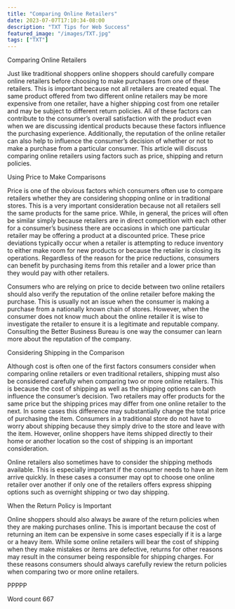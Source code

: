```yaml
---
title: "Comparing Online Retailers"
date: 2023-07-07T17:10:34-08:00
description: "TXT Tips for Web Success"
featured_image: "/images/TXT.jpg"
tags: ["TXT"]
---
```


Comparing Online Retailers

Just like traditional shoppers online shoppers should carefully compare online retailers before choosing to make purchases from one of these retailers. This is important because not all retailers are created equal. The same product offered from two different online retailers may be more expensive from one retailer, have a higher shipping cost from one retailer and may be subject to different return policies. All of these factors can contribute to the consumer’s overall satisfaction with the product even when we are discussing identical products because these factors influence the purchasing experience. Additionally, the reputation of the online retailer can also help to influence the consumer’s decision of whether or not to make a purchase from a particular consumer. This article will discuss comparing online retailers using factors such as price, shipping and return policies. 

Using Price to Make Comparisons

Price is one of the obvious factors which consumers often use to compare retailers whether they are considering shopping online or in traditional stores. This is a very important consideration because not all retailers sell the same products for the same price. While, in general, the prices will often be similar simply because retailers are in direct competition with each other for a consumer’s business there are occasions in which one particular retailer may be offering a product at a discounted price. These price deviations typically occur when a retailer is attempting to reduce inventory to either make room for new products or because the retailer is closing its operations. Regardless of the reason for the price reductions, consumers can benefit by purchasing items from this retailer and a lower price than they would pay with other retailers.

Consumers who are relying on price to decide between two online retailers should also verify the reputation of the online retailer before making the purchase. This is usually not an issue when the consumer is making a purchase from a nationally known chain of stores. However, when the consumer does not know much about the online retailer it is wise to investigate the retailer to ensure it is a legitimate and reputable company. Consulting the Better Business Bureau is one way the consumer can learn more about the reputation of the company. 

Considering Shipping in the Comparison

Although cost is often one of the first factors consumers consider when comparing online retailers or even traditional retailers, shipping must also be considered carefully when comparing two or more online retailers. This is because the cost of shipping as well as the shipping options can both influence the consumer’s decision. Two retailers may offer products for the same price but the shipping prices may differ from one online retailer to the next. In some cases this difference may substantially change the total price of purchasing the item. Consumers in a traditional store do not have to worry about shipping because they simply drive to the store and leave with the item. However, online shoppers have items shipped directly to their home or another location so the cost of shipping is an important consideration.

Online retailers also sometimes have to consider the shipping methods available. This is especially important if the consumer needs to have an item arrive quickly. In these cases a consumer may opt to choose one online retailer over another if only one of the retailers offers express shipping options such as overnight shipping or two day shipping. 

When the Return Policy is Important

Online shoppers should also always be aware of the return policies when they are making purchases online. This is important because the cost of returning an item can be expensive in some cases especially if it is a large or a heavy item. While some online retailers will bear the cost of shipping when they make mistakes or items are defective, returns for other reasons may result in the consumer being responsible for shipping charges. For these reasons consumers should always carefully review the return policies when comparing two or more online retailers. 


PPPPP

Word count 667

